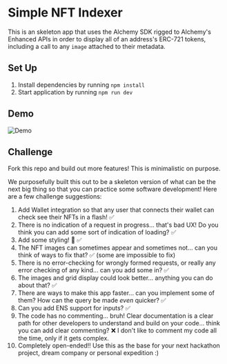 # Simple NFT Indexer

This is an skeleton app that uses the Alchemy SDK rigged to Alchemy's Enhanced APIs in order to display all of an address's ERC-721 tokens, including a call to any `image` attached to their metadata.

## Set Up

1. Install dependencies by running `npm install`
2. Start application by running `npm run dev`


## Demo

![Demo](public/demo.gif)


## Challenge

Fork this repo and build out more features! This is minimalistic on purpose.

We purposefully built this out to be a skeleton version of what can be the next big thing so that you can practice some software development! Here are a few challenge suggestions:

1. Add Wallet integration so that any user that connects their wallet can check see their NFTs in a flash! ✅
2. There is no indication of a request in progress... that's bad UX! Do you think you can add some sort of indication of loading? ✅
3. Add some styling! 🎨 ✅
4. The NFT images can sometimes appear and sometimes not... can you think of ways to fix that? ✅ (some are impossible to fix)
5. There is no error-checking for wrongly formed requests, or really any error checking of any kind... can you add some in? ✅
6. The images and grid display could look better... anything you can do about that? ✅
7. There are ways to make this app faster... can you implement some of them? How can the query be made _even_ quicker? ✅
8. Can you add ENS support for inputs? ✅
9. The code has no commenting... bruh! Clear documentation is a clear path for other developers to understand and build on your code... think you can add clear commenting? ❌ I don't like to comment my code all the time, only if it gets complex.
10. Completely open-ended!! Use this as the base for your next hackathon project, dream company or personal expedition :) 
